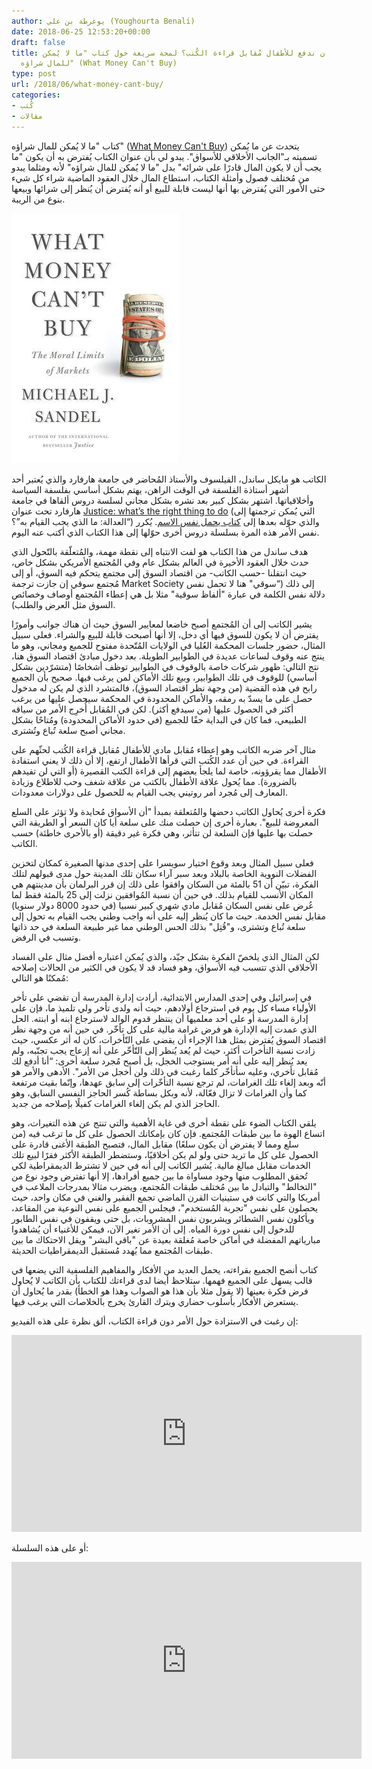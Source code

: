 ```yaml
---
author: يوغرطة بن علي (Youghourta Benali)
date: 2018-06-25 12:53:20+00:00
draft: false
title: هل يجب أن ندفع للأطفال مُقابل قراءة الكُتب؟ لمحة سريعة حول كتاب "ما لا يُمكن
  للمال شراؤه" (What Money Can't Buy)
type: post
url: /2018/06/what-money-cant-buy/
categories:
- كُتب
- مقالات
---
```


كتاب "ما لا يُمكن للمال شراؤه" ([What Money Can't Buy](https://www.amazon.com/What-Money-Cant-Buy-Markets/dp/0374533652)) يتحدث عن ما يُمكن تسميته بـ"الجانب الأخلاقي للأسواق". يبدو لي بأن عنوان الكتاب يُفترض به أن يكون "ما يجب أن لا يكون المال قادرًا على شرائه" بدل "ما لا يُمكن للمال شراؤه" لأنه ومثلما يبدو من مُختلف فصول وأمثلة الكتاب، استطاع المال خلال العقود الماضية شراء كل شيء حتى الأمور التي يُفترض بها أنها ليست قابلة للبيع أو أنه يُفترض أن يُنظر إلى شرائها وبيعها بنوع من الريبة.




[![](What-Money-Cant-Buy.jpg)
](https://www.it-scoop.com/2018/06/what-money-cant-buy/what-money-cant-buy-2/)




الكاتب هو مايكل ساندل، الفيلسوف والأستاذ المُحاضر في جامعة هارفارد والذي يُعتبر أحد أشهر أستاذة الفلسفة في الوقت الراهن، يهتم بشكل أساسي بفلسفة السياسة وأخلاقياتها. اشتهر بشكل كبير بعد نشره بشكل مجاني لسلسة دروس ألقاها في جامعة هارفارد تحت عنوان [Justice: what’s the right thing to do](https://www.youtube.com/watch?v=kBdfcR-8hEY&list=PL30C13C91CFFEFEA6) (التي يُمكن ترجمتها إلى “العدالة: ما الذي يجب القيام به”؟) والذي حوّله بعدها إلى [كتاب يحمل نفس الاسم](https://www.amazon.com/Justice-Whats-Right-Thing-Do/dp/0374532508). يُكرر نفس الأمر هذه المرة بسلسلة دروس أخرى حوّلها إلى هذا الكتاب الذي أكتب عنه اليوم.




هدف ساندل من هذا الكتاب هو لفت الانتباه إلى نقطة مهمة، والمُتعلّقة بالتّحول الذي حدث خلال العقود الأخيرة في العالم بشكل عام وفي المُجتمع الأمريكي بشكل خاص، حيث انتقلنا -حسب الكاتب- من اقتصاد السوق إلى مجتمع يتحكم فيه السوق، أو إلى مُجتمع سوقي إن جازت ترجمة Market Society إلى ذلك (“سوقي" هنا لا تحمل نفس دلالة نفس الكلمة في عبارة "ألفاظ سوقية" مثلا بل هي إعطاء المُجتمع أوصاف وخصائص السوق مثل العرض والطلب).




يشير الكاتب إلى أن المُجتمع أصبح خاضعا لمعايير السوق حيث أن هناك جوانب وأمورًا يفترض أن لا يكون للسوق فيها أي دخل، إلا أنها أصبحت قابلة للبيع والشراء. فعلى سبيل المثال، حضور جلسات المحكمة العُليا في الولايات المُتّحدة مفتوح للجميع ومجاني، وهو ما ينتج عنه وقوف لساعات عديدة في الطوابير الطويلة. بعد دخول مبادئ اقتصاد السوق هنا، نتج التالي: ظهور شركات خاصة بالوقوف في الطوابير توظف أشخاصًا (متشرّدين بشكل أساسي) للوقوف في تلك الطوابير، وبيع تلك الأماكن لمن يرغب فيها. صحيح بأن الجميع رابح في هذه القضية (من وجهة نظر اقتصاد السوق)، فالمتشرد الذي لم يكن له مدخول حصل على ما يسدّ به رمقه، والأماكن المحدودة في المحكمة سيحصل عليها من يرغب أكثر في الحصول عليها (من سيدفع أكثر). لكن في المُقابل أُخرِج الأمر من سياقه الطبيعي، فما كان في البداية حقًا للجميع (في حدود الأماكن المحدودة) ومُتاحًا بشكل مجاني أصبح سلعة تُباع وتُشترى.




مثال آخر ضربه الكاتب وهو إعطاء مُقابل مادي للأطفال مُقابل قراءة الكُتب لحثّهم على القراءة. في حين أن عدد الكُتب التي قرأها الأطفال ارتفع، إلا أن ذلك لا يعني استفادة الأطفال مما يقرؤونه، خاصة لما يلجأ بعضهم إلى قراءة الكتب القصيرة (أو التي لن تفيدهم بالضرورة). مما يُحول علاقة الأطفال بالكتب من علاقة شغف وحب للاطلاع وزيادة المعارف إلى مُجرد أمر روتيني يجب القيام به للحصول على دولارات معدودات.




فكرة أخرى يُحاول الكاتب دحضها والمُتعلقة بمبدأ "أن الأسواق مُحايدة ولا تؤثر على السلع المعروضة للبيع". بعبارة أخرى إن حصلت منك على سلعة أيا كان السعر أو الطريقة التي حصلت بها عليها فإن السلعة لن تتأثر، وهي فكرة غير دقيقة (أو بالأحرى خاطئة) حسب الكاتب.




فعلى سبيل المثال وبعد وقوع اختيار سويسرا على إحدى مدنها الصغيرة كمكان لتخزين الفضلات النووية الخاصة بالبلاد وبعد سبر آراء سكان تلك المدينة حول مدى قبولهم لتلك الفكرة، تبيّن أن 51 بالمئة من السكان وافقوا على ذلك إن قرر البرلمان بأن مدينتهم هي المكان الأنسب للقيام بذلك. في حين أن نسبة المُوافقين نزلت إلى 25 بالمئة فقط لما عُرض على نفس السكان مُقابل مادي شهري كبير نسبيا (في حدود 8000 دولار سنويا) مقابل نفس الخدمة. حيث ما كان يُنظر إليه على أنه واجب وطني يجب القيام به تحول إلى سلعة تُباع وتشترى، و"قُتِل" بذلك الحس الوطني مما غير طبيعة السلعة في حد ذاتها وتسبب في الرفض.




لكن المثال الذي يلخصّ الفكرة بشكل جيّد، والذي يُمكن اعتباره أفضل مثال على الفساد الأخلاقي الذي تتسبب فيه الأسواق، وهو فساد قد لا يكون في الكثير من الحالات إصلاحه مُمكنًا هو التالي:




في إسرائيل وفي إحدى المدارس الابتدائية، أرادت إدارة المدرسة أن تقضي على تأخر الأولياء مساء كل يوم في استرجاع أولادهم، حيث أنه ولدى تأخر ولي تلميذ ما، فإن على إدارة المدرسة أو على أحد معلميها أن ينتظر قدوم الوالد لاسترجاع ابنه أو ابنته. الحل الذي عمدت إليه الإدارة هو فرض غرامة مالية على كل تأخّر. في حين أنه من وجهة نظر اقتصاد السوق يُفترض بمثل هذا الإجراء أن يقضي على التّأخرات، كان له أثر عكسي، حيث زادت نسبة التأخرات أكثر، حيث لم يُعد يُنظر إلى التّأخّر على أنه إزعاج يجب تجنّبه، ولم يعد يُنظر إليه على أنه أمر يستوجب الخجل، بل أصبح مُجرد سلعة أخرى: “أنا أدفع لك مُقابل تأخري، وعليه سأتأخّر كلما رغبت في ذلك ولن أخجل من الأمر". الأدهى والأمر هو أنّه وبعد إلغاء تلك الغرامات، لم ترجع نسبة التأخّرات إلى سابق عهدها، وإنّما بقيت مرتفعة كما وأن الغرامات لا تزال فعّالة، لأنه وبكل بساطة كُسر الحاجز النفسي السابق، وهو الحاجز الذي لم يكن إلغاء الغرامات كفيلًا بإصلاحه من جديد.




يلقي الكتاب الضوء على نقطة أخرى في غاية الأهمية والتي تنتج عن هذه التغيرات، وهو اتساع الهوة ما بين طبقات المُجتمع. فإن كان بإمكانك الحصول على كل ما ترغب فيه (من سلع ومما لا يفترض أن يكون سلعًا) مقابل المال، فتصبح الطبقة الأغنى قادرة على الحصول على كل ما تريد حتى ولو لم يكن أخلاقيًا، وستضطر الطبقة الأكثر فقرًا لبيع تلك الخدمات مقابل مبالغ مالية. يُشير الكاتب إلى أنه في حين لا تشترط الديمقراطية لكي تُحقق المطلوب منها وجود مساواة ما بين جميع أفرادها، إلا أنها تفترض وجود نوع من "التخالط" والتبادل ما بين مُختلف طبقات المُجتمع، ويضرب مثالا بمدرجات الملاعب في أمريكا والتي كانت في ستينيات القرن الماضي تجمع الفقير والغني في مكان واحد، حيث يحصلون على نفس "تجربة المُستخدم"، فيجلس الجميع على نفس النوعية من المقاعد، ويأكلون نفس الشطائر ويشربون نفس المشروبات، بل حتى ويقفون في نفس الطابور للدخول إلى نفس دورة المياه. إلى أن الأمر تغير الآن، فيمكن للأغنياء أن يُشاهدوا مبارياتهم المفضلة في أماكن خاصة مُغلقة بعيدة عن "باقي البشر" ويقل الاحتكاك ما بين طبقات المُجتمع مما يُهدد مُستقبل الديمقراطيات الحديثة.




كتاب أنصح الجميع بقراءته، يحمل العديد من الأفكار والمفاهيم الفلسفية التي يضعها في قالب يسهل على الجميع فهمها. ستلاحظ أيضا لدى قراءتك للكتاب بأن الكاتب لا يُحاول فرض فكرة بعينها (لا يقول مثلا بأن هذا هو الصواب وهذا هو الخطأ) بقدر ما يُحاول أن يستعرض الأفكار بأسلوب حضاري ويترك القارئ يخرج بالخلاصات التي يرغب فيها.




إن رغبت في الاستزادة حول الأمر دون قراءة الكتاب، ألق نظرة على هذه الفيديو:


<iframe src="https://www.youtube.com/embed/GvDpYHyBlgc" allowfullscreen="allowfullscreen" height="315" frameborder="0" width="560"></iframe>


أو على هذه السلسلة:


<iframe src="https://www.youtube.com/embed/EU8QGK6pn5U" allowfullscreen="allowfullscreen" height="315" frameborder="0" width="560"></iframe>
